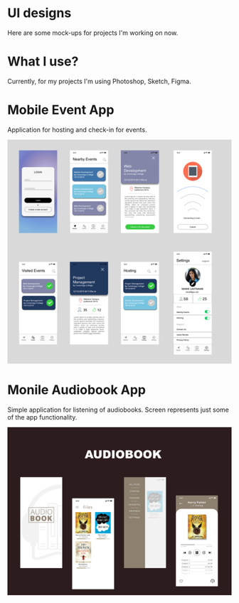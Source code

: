 # UI designs
Here are some mock-ups for projects I'm working on now.

# What I use?
Currently, for my projects I'm using Photoshop, Sketch, Figma.

# Mobile Event App
Application for hosting and check-in for events.

<p align="center">
  <img src="https://github.com/albiesiedina/UIConcepts/blob/master/Event.jpg">
</p>

# Monile Audiobook App
Simple application for listening of audiobooks. Screen represents just some of the app functionality. 

<p align="center">
  <img src="https://github.com/albiesiedina/UIConcepts/blob/master/audiobook.jpg">
</p>
